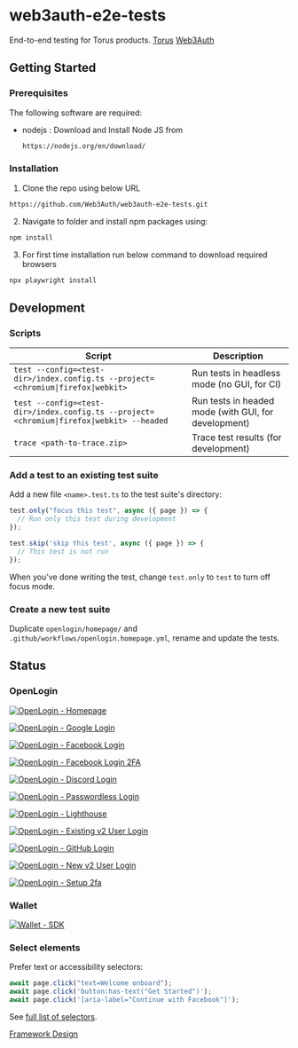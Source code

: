 # web3auth-e2e-tests

End-to-end testing for Torus products.
[Torus]
[Web3Auth]

## Getting Started

### Prerequisites

The following software are required:

- nodejs : Download and Install Node JS from
  ```sh
  https://nodejs.org/en/download/
  ```
  
### Installation

1. Clone the repo using below URL

```sh
https://github.com/Web3Auth/web3auth-e2e-tests.git
```

2. Navigate to folder and install npm packages using:

```sh
npm install
```
3. For first time installation run below command to download required browsers

```sh
npx playwright install
```

## Development

### Scripts

| Script                                                                                    | Description                                          |
| ----------------------------------------------------------------------------------------- | ---------------------------------------------------- |
| `test --config=<test-dir>/index.config.ts --project=<chromium\|firefox\|webkit>`          | Run tests in headless mode (no GUI, for CI)          |
| `test --config=<test-dir>/index.config.ts --project=<chromium\|firefox\|webkit> --headed` | Run tests in headed mode (with GUI, for development) |
| `trace <path-to-trace.zip>`                                                               | Trace test results (for development)                 |

### Add a test to an existing test suite

Add a new file `<name>.test.ts` to the test suite's directory:

```ts
test.only("focus this test", async ({ page }) => {
  // Run only this test during development
});
```
```ts
test.skip('skip this test', async ({ page }) => {
  // This test is not run
});
```
When you've done writing the test, change `test.only` to `test` to turn off focus mode.

### Create a new test suite

Duplicate `openlogin/homepage/` and `.github/workflows/openlogin.homepage.yml`, rename and update the tests.

## Status

### OpenLogin

[![OpenLogin - Homepage](https://github.com/torusresearch/torus-e2e-tests/actions/workflows/openlogin.homepage.yml/badge.svg)](https://github.com/torusresearch/torus-e2e-tests/actions/workflows/openlogin.homepage.yml)

[![OpenLogin - Google Login](https://github.com/torusresearch/torus-e2e-tests/actions/workflows/openlogin.login-with-google.yml/badge.svg)](https://github.com/torusresearch/torus-e2e-tests/actions/workflows/openlogin.login-with-google.yml)

[![OpenLogin - Facebook Login](https://github.com/torusresearch/torus-e2e-tests/actions/workflows/openlogin.login-with-facebook.yml/badge.svg)](https://github.com/torusresearch/torus-e2e-tests/actions/workflows/openlogin.login-with-facebook.yml)

[![OpenLogin - Facebook Login 2FA](https://github.com/torusresearch/torus-e2e-tests/actions/workflows/openlogin.login-with-facebook-2fa.yml/badge.svg)](https://github.com/torusresearch/torus-e2e-tests/actions/workflows/openlogin.login-with-facebook-2fa.yml)

[![OpenLogin - Discord Login](https://github.com/torusresearch/torus-e2e-tests/actions/workflows/openlogin.login-with-discord.yml/badge.svg)](https://github.com/torusresearch/torus-e2e-tests/actions/workflows/openlogin.login-with-discord.yml)

[![OpenLogin - Passwordless Login](https://github.com/torusresearch/torus-e2e-tests/actions/workflows/openlogin.login-with-passwordless.yml/badge.svg)](https://github.com/torusresearch/torus-e2e-tests/actions/workflows/openlogin.login-with-passwordless.yml)

[![OpenLogin - Lighthouse](https://github.com/torusresearch/torus-e2e-tests/actions/workflows/lighthouse.yml/badge.svg)](https://github.com/torusresearch/torus-e2e-tests/actions/workflows/lighthouse.yml)

[![OpenLogin - Existing v2 User Login](https://github.com/torusresearch/torus-e2e-tests/actions/workflows/openlogin.existing-v2-user-login.yml/badge.svg)](https://github.com/torusresearch/torus-e2e-tests/actions/workflows/openlogin.existing-v2-user-login.yml)

[![OpenLogin - GitHub Login](https://github.com/torusresearch/torus-e2e-tests/actions/workflows/openlogin.login-with-github.yml/badge.svg)](https://github.com/torusresearch/torus-e2e-tests/actions/workflows/openlogin.login-with-github.yml)

[![OpenLogin - New v2 User Login](https://github.com/torusresearch/torus-e2e-tests/actions/workflows/openlogin.new-v2-user-login.yml/badge.svg)](https://github.com/torusresearch/torus-e2e-tests/actions/workflows/openlogin.new-v2-user-login.yml)

[![OpenLogin - Setup 2fa](https://github.com/torusresearch/torus-e2e-tests/actions/workflows/openlogin.setup-2fa.yml/badge.svg)](https://github.com/torusresearch/torus-e2e-tests/actions/workflows/openlogin.setup-2fa.yml)

### Wallet

[![Wallet - SDK](https://github.com/torusresearch/torus-e2e-tests/actions/workflows/wallet.sdk.yml/badge.svg)](https://github.com/torusresearch/torus-e2e-tests/actions/workflows/wallet.sdk.yml)

### Select elements

Prefer text or accessibility selectors:

```ts
await page.click("text=Welcome onboard");
await page.click('button:has-text("Get Started")');
await page.click('[aria-label="Continue with Facebook"]');
```

See [full list of selectors](https://playwright.dev/docs/selectors/#quick-guide).

[Framework Design]

<!-- Links -->

[torus]: https://tor.us
[Web3Auth]: https://app.openlogin.com/
[Framework Design]: https://lucid.app/lucidchart/0a243786-3d3c-4dcb-b31d-f5c2a224ea42/edit?viewport_loc=-291%2C-13%2C2266%2C1146%2C0_0&invitationId=inv_8cb3a0f7-3930-427f-b82e-259d5b27fa99

